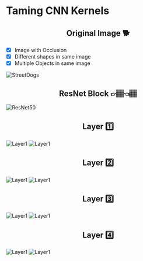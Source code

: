 # Taming CNN Kernels

## <center>Original Image 🐕</center>
- [X] Image with Occlusion 
- [X] Different shapes in same image
- [X] Multiple Objects in same image

![StreetDogs](./data/streetdogs.jpg)

## <center>ResNet Block 👉🏽👈🏽</center>
![ResNet50](./data/RESNET%20Block.png)


## <center>Layer 1️⃣</center>
![Layer1](./data/layer1/sample1_1.png)
![Layer1](./data/layer1/sample1_2.png)


## <center>Layer 2️⃣</center>
![Layer1](./data/layer2/sample2_1.png)
![Layer1](./data/layer2/sample2_2.png)


## <center>Layer 3️⃣</center>
![Layer1](./data/layer3/sample3_1.png)
![Layer1](./data/layer3/sample3_2.png)

## <center>Layer 4️⃣</center>
![Layer1](./data/layer4/sample4_1.png)
![Layer1](./data/layer4/sample4_2.png)